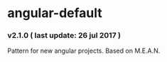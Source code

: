 # angular-default
### v2.1.0 ( last update: 26 jul 2017 )

Pattern for new angular projects.
Based on M.E.A.N.